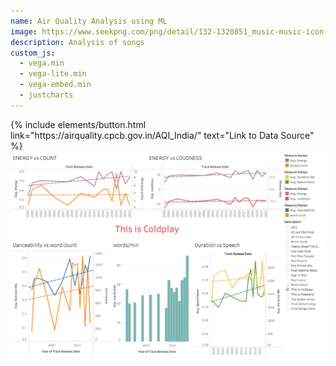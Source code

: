 ```yaml
---
name: Air Quality Analysis using ML
image: https://www.seekpng.com/png/detail/132-1320851_music-music-icon-png-transparent.png
description: Analysis of songs
custom_js:
  - vega.min
  - vega-lite.min
  - vega-embed.min
  - justcharts
---
```


<div class="right">
{% include elements/button.html link="https://airquality.cpcb.gov.in/AQI_India/" text="Link to Data Source" %}
</div>
<img src="../assets/images/fig23.png" alt="image"/>

